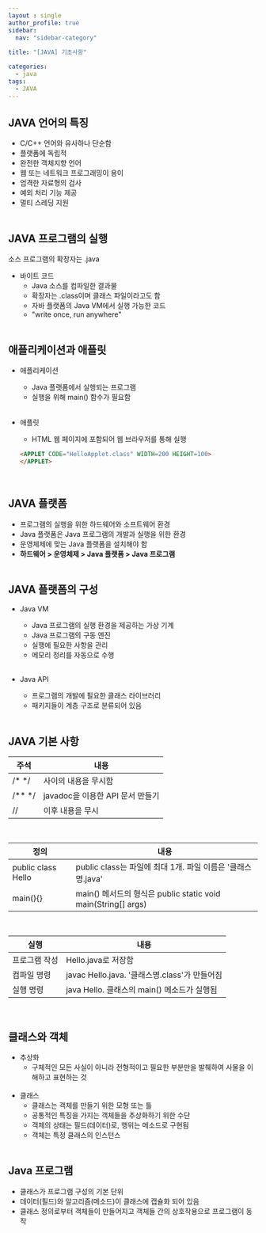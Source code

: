 ```yaml
---
layout : single
author_profile: true
sidebar: 
  nav: "sidebar-category"
  
title: "[JAVA] 기초사항"

categories:
  - java
tags:
  - JAVA
---
```



## JAVA 언어의 특징
- C/C++ 언어와 유사하나 단순함<br>
- 플랫폼에 독립적<br>
- 완전한 객체지향 언어<br>
- 웹 또는 네트워크 프로그래밍이 용이<br>
- 엄격한 자료형의 검사<br>
- 예외 처리 기능 제공<br>
- 멀티 스레딩 지원<br><br>

## JAVA 프로그램의 실행
소스 프로그램의 확장자는 .java<br>
- 바이트 코드<br>
	- Java 소스를 컴파일한 결과물<br>
	- 확장자는 .class이며 클래스 파일이라고도 함<br>
	- 자바 플랫폼의 Java VM에서 실행 가능한 코드<br>
	- "write once, run anywhere" <br><br>

## 애플리케이션과 애플릿
- 애플리케이션<br>
	- Java 플랫폼에서 실행되는 프로그램<br>
	- 실행을 위해 main() 함수가 필요함<br><br>

- 애플릿<br>
	- HTML 웹 페이지에 포함되어 웹 브라우저를 통해 실행<br>
	``` HTML
	<APPLET CODE="HelloApplet.class" WIDTH=200 HEIGHT=100>
	</APPLET>
	```
<br>

## JAVA 플랫폼
 - 프로그램의 실행을 위한 하드웨어와 소프트웨어 환경<br>
 - Java 플랫폼은 Java 프로그램의 개발과 실행을 위한 환경<br>
 - 운영체제에 맞는 Java 플랫폼을 설치해야 함<br>
 - **하드웨어 > 운영체제 > Java 플랫폼 > Java 프로그램**<br><br>

## JAVA 플랫폼의 구성
- Java VM<br>
	- Java 프로그램의 실행 환경을 제공하는 가상 기계<br>
	- Java 프로그램의 구동 엔진<br>
	- 실행에 필요한 사항을 관리<br>
	- 메모리 정리를 자동으로 수행<br><br>

- Java API<br>
	- 프로그램의 개발에 필요한 클래스 라이브러리<br>
	- 패키지들이 계층 구조로 분류되어 있음<br><br>
	
## JAVA 기본 사항


| 주석 | 내용 |
|--|--|
| /* */ | 사이의 내용을 무시함 |
| /** */ | javadoc을 이용한 API 문서 만들기 |
| // | 이후 내용을 무시 |

<br>

| 정의 | 내용 |
|--|--|
| public class Hello | public class는 파일에 최대 1개. 파일 이름은 '클래스명.java' |
| main(){} | main() 메서드의 형식은 public static void main(String[] args) |

<br>

| 실행 | 내용 |
|--|--|
| 프로그램 작성 | Hello.java로 저장함 |
| 컴파일 명령 | javac Hello.java. '클래스명.class'가 만들어짐 |
| 실행 명령 | java Hello. 클래스의 main() 메소드가 실행됨 |

<br>

## 클래스와 객체
- 추상화<br>
	- 구체적인 모든 사실이 아니라 전형적이고 필요한 부분만을 발췌하여 사물을 이해하고 표현하는 것<br><br>
- 클래스<br>
	- 클래스는 객체를 만들기 위한 모형 또는 틀<br>
	- 공통적인 특징을 가지는 객체들을 추상화하기 위한 수단<br>
	- 객체의 상태는 필드(데이터)로, 행위는 메소드로 구현됨<br>
	- 객체는 특정 클래스의 인스턴스<br><br>

## Java 프로그램
- 클래스가 프로그램 구성의 기본 단위<br>
- 데이터(필드)와 알고리즘(메소드)이 클래스에 캡슐화 되어 있음<br>
- 클래스 정의로부터 객체들이 만들어지고 객체들 간의 상호작용으로 프로그램이 동작<br>
